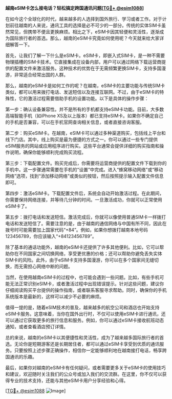**越南eSIM卡怎么接电话？轻松搞定跨国通讯问题[[TG💪+ @esim1088](https://t.me/s/esim1088)]**

在如今这个全球化的时代，越来越多的人选择到国外旅行、学习或者工作。对于计划前往越南的人来说，通讯工具的选择是必不可少的一部分。传统的实体SIM卡虽然常见，但携带不便且更换麻烦。相比之下，eSIM卡因其轻便和灵活性，逐渐成为国际旅行者的首选。那么，越南的eSIM卡究竟如何使用呢？今天就来给大家详细解答一下。

首先，让我们了解一下什么是eSIM卡。eSIM卡，即嵌入式SIM卡，是一种不需要物理插槽的SIM卡技术。它直接集成在设备内部，用户可以通过网络下载运营商提供的配置文件来激活服务。这种技术的优势在于无需频繁更换SIM卡，支持多国漫游，非常适合经常出国的人群。

那么，越南的eSIM卡是如何工作的呢？在越南，eSIM卡的主要功能与传统SIM卡类似，都可以用来拨打电话、发送短信以及连接互联网。不过，由于eSIM卡的特殊性，它的激活过程需要借助手机的设置功能。以下是具体的操作步骤：

第一步：确认设备兼容性。并不是所有的手机都支持eSIM卡功能。目前，大多数高端智能手机（如iPhone XS及以上版本）都已支持eSIM卡。如果你不确定自己的手机是否兼容，可以在手机官网查询相关信息，或者直接咨询客服。

第二步：购买eSIM卡。在越南，eSIM卡可以通过多种渠道购买，包括线上平台和线下门店。其中，线上购买是最为便捷的方式之一。你可以通过一些专门提供eSIM服务的网站或应用程序进行购买。这些平台通常会提供详细的购买指南和操作说明，确保你能够顺利完成购买流程。

第三步：下载配置文件。购买完成后，你需要将运营商提供的配置文件下载到你的手机中。这一步骤通常需要在手机的“设置”中完成。进入“蜂窝移动网络”或“移动网络”选项，找到“添加移动网络”或类似的按钮，然后按照提示输入配置文件信息即可。

第四步：激活eSIM卡。下载配置文件后，系统会自动开始激活过程。在此期间，你需要保持网络连接，并等待几分钟的时间。一旦激活成功，你就可以正常使用eSIM卡了。

第五步：拨打电话和发送短信。激活完成后，你就可以像使用普通SIM卡一样拨打电话和发送短信了。需要注意的是，由于越南的通信网络与中国有所不同，因此在拨号时可能需要加上国家代码“+84”。例如，如果你想拨打越南本地号码123456789，你应该输入“+84123456789”。

除了基本的通话功能外，越南的eSIM卡还提供了许多其他便利。比如，它可以帮助你在不同国家之间切换网络，享受更优惠的价格；还可以帮助你避免丢失实体SIM卡的风险。此外，由于eSIM卡支持多国漫游，你可以在多个国家间无缝切换，而无需担心网络中断的问题。

当然，在使用越南eSIM卡的过程中，也可能会遇到一些问题。比如，有些手机可能无法正常识别eSIM卡，或者激活过程中出现错误提示。针对这些问题，建议你仔细阅读购买平台提供的操作指南，或者联系客服寻求帮助。同时，确保你的手机系统版本是最新的，这样可以减少不必要的麻烦。

值得一提的是，随着eSIM技术的普及，越来越多的航空公司和酒店也开始支持eSIM卡服务。这意味着，当你在国外出行时，不仅可以使用eSIM卡进行通讯，还可以通过它获取更多的旅行信息和服务。例如，你可以通过eSIM卡接收航班动态通知，或者查看酒店预订详情。

总的来说，越南的eSIM卡以其便捷性和灵活性，成为了越来越多国际旅行者的首选。无论你是短期游客还是长期居住者，都可以通过eSIM卡享受到优质的通讯服务。只要按照上述步骤正确操作，相信你一定能够顺利地在越南接打电话，畅享跨国通讯的乐趣。

最后，如果你对越南的eSIM卡有任何疑问，或者需要更多关于eSIM卡的使用技巧和建议，欢迎随时关注我们的公众号或加入我们的交流群。在这里，你不仅可以获得专业的技术支持，还能与其他eSIM卡用户分享经验和心得。

[[TG💪+ @esim1088](https://t.me/s/esim1088) ![Image](https://i.postimg.cc/4NQfJmqS/Snipaste-2025-05-13-00-14-12.png)]